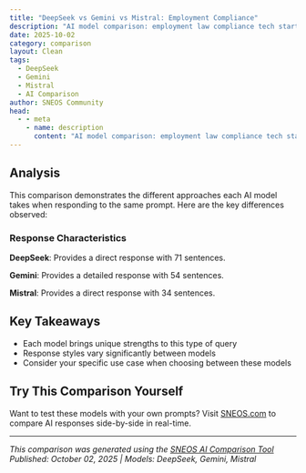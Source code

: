 ```yaml
---
title: "DeepSeek vs Gemini vs Mistral: Employment Compliance"
description: "AI model comparison: employment law compliance tech startups..."
date: 2025-10-02
category: comparison
layout: Clean
tags:
  - DeepSeek
  - Gemini
  - Mistral
  - AI Comparison
author: SNEOS Community
head:
  - - meta
    - name: description
      content: "AI model comparison: employment law compliance tech startups..."
---
```


<ChatComparison
  title="DeepSeek vs Gemini vs Mistral: Employment Compliance"
  prompt="employment law compliance tech startups"
  :responses='{
    "DeepSeek": "Of course. This is a dynamic and rapidly growing sector. Here\u2019s a comprehensive overview of employment law compliance tech startups, covering what they are, why they\u0027ve emerged, key players, challenges, and the future of the industry.\n\n### What Are Employment Law Compliance Tech Startups?\n\nThese are technology companies that develop software (often SaaS - Software as a Service) to help businesses, particularly HR departments and legal teams, navigate the complex and ever-changing landscape of employment laws and regulations.\n\nTheir core function is to **automate, centralize, and simplify compliance tasks** that were traditionally manual, time-consuming, and prone to human error.\n\n### Why This Niche Has Exploded: The Market Drivers\n\n1.  **Regulatory Complexity:** Employment laws are a tangled web of federal, state, and local regulations (e.g., minimum wage, paid sick leave, pay transparency, harassment prevention). This is especially burdensome for multi-state or remote-first companies.\n2.  **Rise of Remote Work:** With employees spread across different jurisdictions, ensuring compliance with each location\u0027s unique laws is a monumental task.\n3.  **Cost of Non-Compliance:** The penalties for getting it wrong are severe\u2014lawsuits, government fines, reputational damage, and operational disruption. Proactive compliance is cheaper than reactive litigation.\n4.  **HR Digitization:** The broader shift towards digital HR platforms (like Rippling and Gusto) has created a fertile ground for specialized, best-in-breed compliance tools that can integrate with these systems.\n5.  **Data-Driven Insights:** These platforms can analyze company data to identify potential risks (e.g., overtime patterns that could lead to wage \u0026 hour claims).\n\n### Key Problem Areas These Startups Solve\n\nStartups in this space often focus on specific verticals within employment law:\n\n*   **Hiring \u0026 Onboarding:** Ensuring job descriptions, applications, and background checks are compliant; managing I-9 and E-Verify processes.\n*   **Wage \u0026 Hour Compliance:** Tracking complex overtime rules, meal and rest breaks, and minimum wage requirements across jurisdictions.\n*   **Leave Management:** Navigating the interplay of federal FMLA, state-paid family leave, sick leave laws, and ADA accommodations.\n*   **Policy Management:** Creating, distributing, and updating employee handbooks to reflect the latest legal changes in all relevant locations.\n*   **Harassment Prevention:** Providing mandatory training, anonymous reporting tools, and case management systems.\n*   **Pay Equity \u0026 Transparency:** Analyzing compensation data for disparities and helping craft compliant job postings with salary ranges.\n*   **Termination \u0026 Offboarding:** Ensuring final paychecks, COBRA notifications, and separation agreements are handled correctly.\n\n### Notable Startups and Key Players\n\nThe landscape can be divided into comprehensive platforms and point solutions.\n\n#### Comprehensive Compliance Platforms\nThese aim to be a one-stop-shop for multiple compliance areas.\n\n*   **Mineral (formerly ThinkHR):** A leader in the space. Offers an expert HR library, handbook builder, compliance alerts, and live HR advice.\n*   **SixFifty:** Spun out from the law firm Wilson Sonsini, it automates the creation of legal documents (like handbooks, policies, and severance agreements) based on a company\u0027s specific locations.\n*   **Trusaic:** Focuses on complex areas like pay equity, ACA (Affordable Care Act) compliance, and diversity analytics.\n*   **Sage HR:** While a broader HR platform, it has strong compliance and policy management features, especially popular in the UK and EU.\n\n#### Specialized Point Solutions\nThese focus deeply on one specific problem.\n\n*   **Compt:** Specializes in tax-compliant employee stipends and perks (for remote work, wellness, etc.).\n*   **Allsome:** Focuses on local compliance for deskless workers and distributed teams.\n*   **Equilibrium:** Dedicated to pay equity software and analysis.\n*   **Goodera:** Focuses on ESG (Environmental, Social, and Governance) and CSR (Corporate Social Responsibility) compliance and reporting.\n\n#### Adjacent Giants\nThese are larger HR platforms where compliance is a core feature, making them major competitors.\n\n*   **Rippling:** Its PEO (Professional Employer Organization) model and unified platform automatically apply local, state, and federal policies to employee profiles.\n*   **Gusto:** Primarily a payroll provider, but it bakes tax and wage compliance deeply into its product.\n*   **Justworks:** A PEO that simplifies compliance for small and medium-sized businesses by acting as the co-employer.\n*   **OnPay:** Another payroll-focused platform with strong compliance features for taxes and benefits.\n\n### Challenges for Startups in This Space\n\n1.  **The \u0022Legal Advice\u0022 Boundary:** They must walk a fine line between providing information and giving legal advice. Most platforms include disclaimers stating they are not a law firm and that users should consult an attorney for specific legal matters.\n2.  **Data Accuracy \u0026 Latency:** The value proposition hinges on having perfectly up-to-date legal information. A single error or delay in updating a law can have serious consequences for their clients.\n3.  **Competition:** The space is becoming crowded, with startups competing against each other and also against the compliance features baked into larger HRIS and PEO platforms.\n4.  **Sales Cycle:** Selling to HR and legal teams can be slow, as the decision-making process involves significant due diligence and budget approval.\n5.  **Global Expansion:** Adapting a platform built for U.S. compliance to international markets is an enormous undertaking due to vastly different legal systems.\n\n### The Future of Employment Law Compliance Tech\n\n*   **AI-Powered Proactivity:** Moving beyond alerts to predictive analytics. AI will flag potential risks *before* they violate a law\u2014for example, by analyzing work patterns that suggest misclassification or impending overtime violations.\n*   **Deep Integrations:** Seamless integration into the flow of work (e.g., within Slack, Microsoft Teams, or directly into payroll and time-tracking systems).\n*   **Hyper-Personalization:** Platforms will deliver compliance guidance tailored not just to a company\u0027s location, but to its specific industry, size, and even individual employee roles.\n*   **Focus on ESG \u0026 DEI:** As regulations around sustainability reporting and diversity data increase, compliance tech will expand to cover these areas more thoroughly.\n*   **Generative AI for Document Drafting:** Using generative AI (like SixFifty already does) to instantly create and customize legally sound employee handbooks, policies, and contracts.\n\nIn summary, employment law compliance tech is a vital and growing industry born from modern business complexity. These startups are essentially selling **risk mitigation and operational efficiency**, allowing companies to focus on their core business instead of constantly worrying about the shifting legal ground beneath them.",
    "Gemini": "## Employment Law Compliance Tech Startups: A Growing Landscape\n\nThe landscape of employment law compliance tech startups is booming due to the increasing complexity and ever-changing nature of labor laws across jurisdictions. These startups leverage technology to help businesses, especially small and medium-sized enterprises (SMEs), navigate this complex terrain and avoid costly legal pitfalls.\n\nHere\u0027s a breakdown of key aspects:\n\n**Why the Boom?**\n\n* **Complexity of Labor Laws:** Federal, state, and local regulations are constantly evolving and vary greatly.\n* **Remote Work:** Increased remote work arrangements create new compliance challenges regarding location-specific laws.\n* **Gig Economy:** The rise of independent contractors and freelancers requires careful classification and compliance.\n* **Increased Litigation:** Employees are becoming more aware of their rights, leading to a rise in employment-related lawsuits.\n* **Cost of Non-Compliance:**  Penalties for non-compliance can be substantial, impacting a company\u0027s bottom line and reputation.\n* **Tech-Savvy Workforce:** Employees expect seamless and transparent HR processes, often facilitated by technology.\n\n**Key Areas Addressed by these Startups:**\n\n* **HRIS \u0026 Compliance Platforms:**\n    * **Employee Onboarding:** Automating paperwork, background checks, and compliance training.\n    * **Employee Data Management:** Centralizing employee information for easy access and reporting.\n    * **Policy Management:** Creating, distributing, and tracking employee acknowledgment of company policies.\n    * **Benefits Administration:**  Managing health insurance, retirement plans, and other benefits while ensuring compliance.\n    * **Leave Management:**  Tracking employee leave requests and ensuring compliance with FMLA, ADA, and state-specific laws.\n    * **Payroll Compliance:**  Ensuring accurate payroll calculations, tax withholdings, and reporting.\n\n* **Time and Attendance Tracking:**\n    * **Wage and Hour Compliance:**  Tracking hours worked, overtime, and meal/rest breaks to ensure compliance with wage and hour laws.\n    * **Employee Scheduling:**  Creating compliant schedules that adhere to labor laws and union agreements.\n\n* **Performance Management:**\n    * **Documentation of Performance Issues:**  Providing a platform for documenting performance issues and disciplinary actions to mitigate legal risks.\n    * **Performance Reviews:**  Conducting fair and objective performance reviews based on job-related criteria.\n\n* **Training \u0026 Development:**\n    * **Compliance Training:**  Offering online training courses on topics such as anti-harassment, diversity and inclusion, and workplace safety.\n    * **Skills Gap Analysis:**  Identifying skills gaps and providing training to improve employee performance and reduce liability.\n\n* **Legal Advice \u0026 Support:**\n    * **AI-Powered Legal Advice:**  Providing automated legal guidance on common employment law issues.\n    * **Access to Legal Professionals:**  Connecting businesses with qualified employment law attorneys.\n\n* **Background Checks \u0026 Screening:**\n    * **Compliant Background Checks:**  Ensuring background checks are conducted in compliance with FCRA and other relevant laws.\n    * **Drug Screening:**  Administering drug screening programs in accordance with state and federal regulations.\n\n**Examples of Employment Law Compliance Tech Startups:**\n\n* **Justworks:** Comprehensive HR platform for small businesses, including payroll, benefits, and compliance tools.\n* **Gusto:**  Payroll, benefits, and HR platform for small businesses, emphasizing ease of use and affordability.\n* **BambooHR:**  HR software for small and medium-sized businesses, with features for employee onboarding, performance management, and benefits administration.\n* **HR Acuity:**  Case management software for employee relations, focusing on documentation and investigation of workplace issues.\n* **SixFifty:**  Automated legal document generation platform for HR compliance, covering areas like employee handbooks and leave policies.\n* **Emtrain:**  Online compliance training platform for topics such as anti-harassment, ethics, and workplace safety.\n* **Everee:**  Payroll software that allows businesses to pay employees daily.\n* **Trusaic:** Pay equity analysis and software, aimed at closing the gender pay gap.\n* **Fingercheck:** Cloud-based time and attendance solution with HR management functionalities.\n\n**Trends to Watch:**\n\n* **AI and Automation:**  Continued development of AI-powered tools for automating compliance tasks and providing legal guidance.\n* **Personalization:**  Tailoring compliance solutions to the specific needs of different industries and business sizes.\n* **Data Security and Privacy:**  Emphasis on protecting employee data and complying with data privacy regulations like GDPR and CCPA.\n* **Integration with Other HR Systems:** Seamless integration with other HR software platforms to create a unified HR ecosystem.\n* **Focus on DE\u0026I (Diversity, Equity, and Inclusion):**  Development of tools to promote DE\u0026I in the workplace and ensure compliance with anti-discrimination laws.\n* **Emphasis on Mental Health \u0026 Wellbeing:** Incorporation of features promoting employee mental health and wellbeing as a compliance consideration (e.g., providing resources for mental health leave).\n\n**Challenges and Considerations:**\n\n* **Keeping Up with Changing Laws:**  Constantly updating software and training materials to reflect changes in employment law.\n* **Accuracy of Information:**  Ensuring that the information provided by the platform is accurate and reliable.\n* **Data Privacy and Security:**  Protecting sensitive employee data from breaches and unauthorized access.\n* **Ethical Considerations:**  Ensuring that AI-powered tools are used ethically and do not perpetuate bias.\n* **Cost:**  Balancing the cost of compliance technology with the benefits of reduced legal risk.\n* **User Adoption:**  Encouraging employees and managers to use the platform effectively.\n* **Scalability:** Being able to scale the solution as the business grows.\n\n**Conclusion:**\n\nEmployment law compliance tech startups are playing a crucial role in helping businesses navigate the complex world of labor laws. By leveraging technology, these companies are making it easier for businesses to comply with regulations, reduce legal risk, and create a more fair and equitable workplace. As the legal landscape continues to evolve, these startups will continue to innovate and develop new solutions to meet the growing needs of businesses.  Businesses should carefully evaluate their needs and choose a solution that aligns with their specific requirements and budget.  It\u0027s also important to remember that technology is just one piece of the puzzle; businesses should also consult with legal professionals to ensure full compliance with all applicable laws.\n",
    "Mistral": "Employment law compliance is a critical area for businesses, and several tech startups have emerged to help companies navigate the complexities of labor laws, regulations, and best practices. These startups often leverage technology to streamline compliance processes, reduce administrative burdens, and ensure that employers stay up-to-date with legal requirements. Here are some notable startups in this space:\n\n1. **ComplYant**:\n   - **Focus**: Helps small businesses manage payroll taxes and stay compliant with employment laws.\n   - **Features**: Automated payroll tax calculations, filing, and payment services.\n\n2. **Laborocity**:\n   - **Focus**: Provides tools for managing labor compliance, including wage and hour laws, overtime regulations, and more.\n   - **Features**: Real-time compliance monitoring, automated alerts, and reporting tools.\n\n3. **SixFifty**:\n   - **Focus**: Offers automated legal documents and compliance tools for various areas of employment law.\n   - **Features**: Employment agreements, compliance checklists, and automated document generation.\n\n4. **HR Acuity**:\n   - **Focus**: Specializes in employee relations and compliance management.\n   - **Features**: Case management, analytics, and reporting tools to help manage employee issues and ensure compliance.\n\n5. **ComplianceHR**:\n   - **Focus**: Provides on-demand employment law guidance and compliance tools.\n   - **Features**: Interactive tools for wage and hour compliance, independent contractor classification, and more.\n\n6. **LaborIQ**:\n   - **Focus**: Offers labor market analytics and compliance tools.\n   - **Features**: Real-time labor market data, compliance alerts, and reporting tools.\n\n7. **LaborFirst**:\n   - **Focus**: Provides compliance solutions for labor unions and employers.\n   - **Features**: Compliance tracking, reporting, and automated alerts for labor law changes.\n\n8. **ComplianceMate**:\n   - **Focus**: Specializes in food safety and labor compliance for the foodservice industry.\n   - **Features**: Automated temperature monitoring, compliance checklists, and reporting tools.\n\n9. **LaborChart**:\n   - **Focus**: Offers workforce management and compliance tools for the construction industry.\n   - **Features**: Scheduling, compliance tracking, and reporting tools.\n\n10. **ComplianceQuest**:\n    - **Focus**: Provides enterprise quality, safety, and compliance management solutions.\n    - **Features**: Compliance tracking, auditing, and reporting tools for various industries.\n\nThese startups utilize a range of technologies, including artificial intelligence, machine learning, and cloud-based platforms, to provide comprehensive and user-friendly solutions for employment law compliance. By leveraging these tools, businesses can reduce the risk of legal issues, improve operational efficiency, and ensure a compliant and fair workplace environment."
  }'
  published-date="01:52"
/>

## Analysis

This comparison demonstrates the different approaches each AI model takes when responding to the same prompt. Here are the key differences observed:

### Response Characteristics

**DeepSeek**: Provides a direct response with 71 sentences. 

**Gemini**: Provides a detailed response with 54 sentences. 

**Mistral**: Provides a direct response with 34 sentences. 

## Key Takeaways

- Each model brings unique strengths to this type of query
- Response styles vary significantly between models
- Consider your specific use case when choosing between these models

## Try This Comparison Yourself

Want to test these models with your own prompts? Visit [SNEOS.com](https://sneos.com) to compare AI responses side-by-side in real-time.

---

*This comparison was generated using the [SNEOS AI Comparison Tool](https://sneos.com)*
*Published: October 02, 2025 | Models: DeepSeek, Gemini, Mistral*
